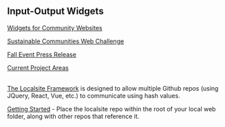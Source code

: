 ## Input-Output Widgets

[Widgets for Community Websites](https://model.earth/io/charts/)   

[Sustainable Communities Web Challenge](https://model.earth/community/challenge/)  

[Fall Event Press Release](https://model.earth/io/coders/)

[Current Project Areas](https://model.earth/community/)  
<br>

<a href="https://github.com/localsite/localsite/" target="_parent">The Localsite Framework</a> is designed to allow multiple Github repos (using JQuery, React,&nbsp;Vue, etc.) to communicate using hash values.  

[Getting Started](start) - Place the localsite repo within the root of your local web folder, along with other repos that reference&nbsp;it.  